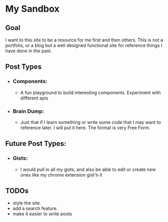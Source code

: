 # My Sandbox  

##  Goal

I want to this site to be a resource for me first and then others. This is not a portfolio, or a blog but a well designed functional site for reference things I have done in the past. 

## Post Types
- ### Components: 
  - A fun playground to build interesting components. Experiment with different apis
- ### Brain Dump: 
  - Just that if I learn something or write some code that I may want to reference later. I will put it here. The format is very Free Form. 

## Future Post Types:
- ### Gists:
  - I would pull in all my gists, and also be able to edit or create new ones like my chrome extension gist'n it



## TODOs
- style the site.
- add a search feature.
- make it easier to write posts
